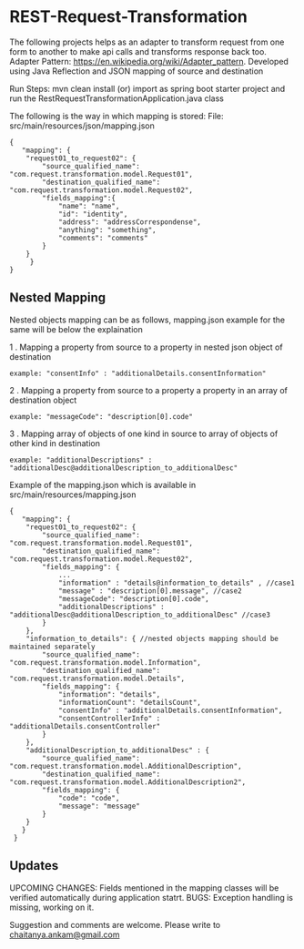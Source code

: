 # REST-Request-Transformation
The following projects helps as an adapter to transform request from one form to another to make api calls and transforms response back too.
Adapter Pattern: https://en.wikipedia.org/wiki/Adapter_pattern.
Developed using Java Reflection and JSON mapping of source and destination

Run Steps:
mvn clean install (or) import as spring boot starter project and run the RestRequestTransformationApplication.java class

The following is the way in which mapping is stored:
File: src/main/resources/json/mapping.json

	{
	   "mapping": {	
		"request01_to_request02": {		
			"source_qualified_name": "com.request.transformation.model.Request01",			
			"destination_qualified_name": "com.request.transformation.model.Request02",			
			"fields_mapping":{			
				"name": "name",				
				"id": "identity",				
				"address": "addressCorrespondense",				
				"anything": "something",				
				"comments": "comments"				
			}			
		}		
	     }
	}


## Nested Mapping
Nested objects mapping can be as follows, mapping.json example for the same will be below the explaination

1 . Mapping a property from source to a property in nested json object of destination
	
	example: "consentInfo" : "additionalDetails.consentInformation"
	
2 . Mapping a property from source to a property a property in an array of destination object
	
	example: "messageCode": "description[0].code"
	
3 . Mapping array of objects of one kind in source to array of objects of other kind in destination
	
	example: "additionalDescriptions" : "additionalDesc@additionalDescription_to_additionalDesc"
	
Example of the mapping.json which is available in src/main/resources/mapping.json

	{
	   "mapping": {
		"request01_to_request02": {
			"source_qualified_name": "com.request.transformation.model.Request01",
			"destination_qualified_name": "com.request.transformation.model.Request02",
			"fields_mapping": {
				...
				"information" : "details@information_to_details" , //case1
				"message" : "description[0].message", //case2
				"messageCode": "description[0].code",
				"additionalDescriptions" : "additionalDesc@additionalDescription_to_additionalDesc" //case3
			}
		},
		"information_to_details": { //nested objects mapping should be maintained separately
			"source_qualified_name": "com.request.transformation.model.Information",
			"destination_qualified_name": "com.request.transformation.model.Details",
			"fields_mapping": {
				"information": "details",
				"informationCount": "detailsCount",
				"consentInfo" : "additionalDetails.consentInformation",
				"consentControllerInfo" : "additionalDetails.consentController"
			}
		},
		"additionalDescription_to_additionalDesc" : {
			"source_qualified_name": "com.request.transformation.model.AdditionalDescription",
			"destination_qualified_name": "com.request.transformation.model.AdditionalDescription2",
			"fields_mapping": {
				"code": "code",
				"message": "message"
			}
		}
	   }
     }

## Updates
UPCOMING CHANGES: Fields mentioned in the mapping classes will be verified automatically during application statrt.
BUGS: Exception handling is missing, working on it.

Suggestion and comments are welcome. Please write to chaitanya.ankam@gmail.com
